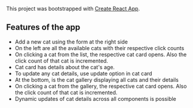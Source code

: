 This project was bootstrapped with [Create React App](https://github.com/facebook/create-react-app).

## Features of the app

- Add a new cat using the form at the right side
- On the left are all the available cats with their respective click counts
- On clicking a cat from the list, the respective cat card opens. Also the click count of that cat is incremented.
- Cat card has details about the cat's age.
- To update any cat details, use update option in cat card
- At the bottom, is the cat gallery displaying all cats and their details
- On clicking a cat from the gallery, the respective cat card opens. Also the click count of that cat is incremented.
- Dynamic updates of cat details across all components is possible
